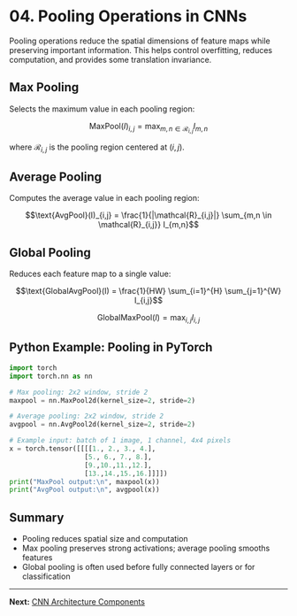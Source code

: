 # 04. Pooling Operations in CNNs

Pooling operations reduce the spatial dimensions of feature maps while preserving important information. This helps control overfitting, reduces computation, and provides some translation invariance.

## Max Pooling

Selects the maximum value in each pooling region:

```math
\text{MaxPool}(I)_{i,j} = \max_{m,n \in \mathcal{R}_{i,j}} I_{m,n}
```

where $`\mathcal{R}_{i,j}`$ is the pooling region centered at $(i,j)$.

## Average Pooling

Computes the average value in each pooling region:

```math
\text{AvgPool}(I)_{i,j} = \frac{1}{|\mathcal{R}_{i,j}|} \sum_{m,n \in \mathcal{R}_{i,j}} I_{m,n}
```

## Global Pooling

Reduces each feature map to a single value:

```math
\text{GlobalAvgPool}(I) = \frac{1}{HW} \sum_{i=1}^{H} \sum_{j=1}^{W} I_{i,j}
```
```math
\text{GlobalMaxPool}(I) = \max_{i,j} I_{i,j}
```

## Python Example: Pooling in PyTorch

```python
import torch
import torch.nn as nn

# Max pooling: 2x2 window, stride 2
maxpool = nn.MaxPool2d(kernel_size=2, stride=2)

# Average pooling: 2x2 window, stride 2
avgpool = nn.AvgPool2d(kernel_size=2, stride=2)

# Example input: batch of 1 image, 1 channel, 4x4 pixels
x = torch.tensor([[[[1., 2., 3., 4.],
                   [5., 6., 7., 8.],
                   [9.,10.,11.,12.],
                   [13.,14.,15.,16.]]]])
print("MaxPool output:\n", maxpool(x))
print("AvgPool output:\n", avgpool(x))
```

## Summary
- Pooling reduces spatial size and computation
- Max pooling preserves strong activations; average pooling smooths features
- Global pooling is often used before fully connected layers or for classification

---

**Next:** [CNN Architecture Components](05_Architecture_Components.md) 